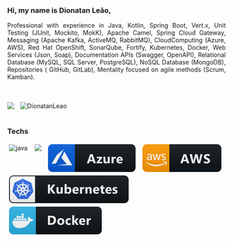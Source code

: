 <h3>Hi, my name is Dionatan Leão,</h3>

<p align="justify">Professional with experience in Java, Kotlin, Spring Boot, Vert.x, Unit Testing (JUnit, Mockito, MokK), Apache Camel, Spring Cloud Gateway, Messaging (Apache Kafka, ActiveMQ, RabbitMQ), CloudComputing (Azure, AWS), Red Hat OpenShift, SonarQube, Fortify, Kubernetes, Docker, Web Services (Json, Soap), Documentation APIs (Swagger, OpenAPI), Relational Database (MySQL, SQL Server, PostgreSQL), NoSQL Database (MongoDB), Repositories ( GitHub, GitLab), Mentality focused on agile methods (Scrum, Kamban).</p>
<br/>
<br/>  
<div>
  <img src="https://github-readme-stats.vercel.app/api?username=DionatanLeao&show_icons=true&title_color=00a6c0&icon_color=00a6c0&text_color=9f9f9f&bg_color=151515" height="165" align="center"/>&ensp;&ensp;<img src="https://github-readme-stats.vercel.app/api/top-langs/?username=DionatanLeao&&langs_count=8&layout=compact&text_color=00a6c0&title_color=00a6c0&bg_color=151515&icon_color=00a6c0" alt="DionatanLeao" height="165" align="center"/>
</div>
<br/>
<h3>Techs</h3>
<div>
  <img src="https://github.com/Quadrified/Quadrified/blob/master/assets/svg/dev/languages/java.svg" alt="java" style="vertical-align:top; margin:4px">&nbsp;
  <img src="https://github.com/Quadrified/Quadrified/blob/master/assets/svg/dev/frameworks/%20angular.svg" style="vertical-align:top; margin:4px">&nbsp;
  <img src="https://github.com/MikeCodesDotNET/ColoredBadges/blob/master/svg/dev/services/azure.svg" alt="azure" style="vertical-align:top; margin:4px">&nbsp;
  <img src="https://github.com/MikeCodesDotNET/ColoredBadges/blob/master/svg/dev/services/aws.svg" alt="aws" style="vertical-align:top; margin:4px">&nbsp;
  <img src="https://github.com/MikeCodesDotNET/ColoredBadges/blob/master/svg/dev/services/kubernetes.svg" alt="kubernetes" style="vertical-align:top; margin:4px">&nbsp;
  <img src="https://github.com/MikeCodesDotNET/ColoredBadges/blob/master/svg/dev/tools/docker.svg" alt="docker" style="vertical-align:top; margin:4px">&nbsp;
  <!--img src="https://github.com/MikeCodesDotNET/ColoredBadges/blob/master/svg/dev/tools/jetbrains_intellij.svg" alt="jetbrains_intellij" style="vertical-align:top; margin:4px">&nbsp;
  <img src="https://github.com/Quadrified/Quadrified/blob/master/assets/svg/dev/frameworks/react.svg" style="vertical-align:top; margin:4px"-->
</div>
